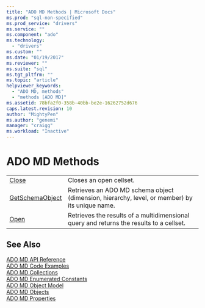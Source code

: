 ```yaml
---
title: "ADO MD Methods | Microsoft Docs"
ms.prod: "sql-non-specified"
ms.prod_service: "drivers"
ms.service: ""
ms.component: "ado"
ms.technology:
  - "drivers"
ms.custom: ""
ms.date: "01/19/2017"
ms.reviewer: ""
ms.suite: "sql"
ms.tgt_pltfrm: ""
ms.topic: "article"
helpviewer_keywords: 
  - "ADO MD, methods"
  - "methods [ADO MD]"
ms.assetid: 78bfa2f0-358b-40bb-be2e-16262752d676
caps.latest.revision: 10
author: "MightyPen"
ms.author: "genemi"
manager: "craigg"
ms.workload: "Inactive"
---
```

# ADO MD Methods
|||  
|-|-|  
|[Close](../../../ado/reference/ado-md-api/close-method-ado-md.md)|Closes an open cellset.|  
|[GetSchemaObject](../../../ado/reference/ado-md-api/getschemaobject-method-ado-md.md)|Retrieves an ADO MD schema object (dimension, hierarchy, level, or member) by its unique name.|  
|[Open](../../../ado/reference/ado-md-api/open-method-ado-md.md)|Retrieves the results of a multidimensional query and returns the results to a cellset.|  
  
## See Also  
 [ADO MD API Reference](../../../ado/reference/ado-md-api/ado-md-api-reference.md)   
 [ADO MD Code Examples](../../../ado/reference/ado-md-api/ado-md-code-examples.md)   
 [ADO MD Collections](../../../ado/reference/ado-md-api/ado-md-collections.md)   
 [ADO MD Enumerated Constants](../../../ado/reference/ado-md-api/ado-md-enumerated-constants.md)   
 [ADO MD Object Model](../../../ado/reference/ado-md-api/ado-md-object-model.md)   
 [ADO MD Objects](../../../ado/reference/ado-md-api/ado-md-objects.md)   
 [ADO MD Properties](../../../ado/reference/ado-md-api/ado-md-properties.md)
